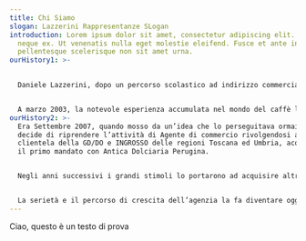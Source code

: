 ```yaml
---
title: Chi Siamo
slogan: Lazzerini Rappresentanze SLogan
introduction: Lorem ipsum dolor sit amet, consectetur adipiscing elit. Nunc nec
  neque ex. Ut venenatis nulla eget molestie eleifend. Fusce et ante in nibh
  pellentesque scelerisque non sit amet urna.
ourHistory1: >-
  

  Daniele Lazzerini, dopo un percorso scolastico ad indirizzo commerciale e un’esperienza lavorativa in ambito familiare, intraprende l’attività di Agente di Commercio, attività che segnerà la sua carriera in ambito lavorativo. La prima aziendaè stata l’AMCO (toiletries) e di lì a breve entra nel mondo che da sempre più lo aveva affascinato, ovvero l’alimentare. La ***Star*** prima (1986-1988) e la ***Lavazza*** poi (1989-2003), caratterizzeranno di gran lunga la sua carriera ricoprendo il ruolo di Agente di Commercio fino ad Area Manager nelle zone allora di sua competenza (Toscana, Umbria, Marche, Emilia Romagna e Lazio).


  A marzo 2003, la notevole esperienza accumulata nel mondo del caffè lo porta ad intraprendere una nuova sfida come Trade Manager per ***Caffè Corsini*** (2003-2007), coordinando le aree 3 e 4 Nielsen (GD/DO e Ingrosso)
ourHistory2: >-
  Era Settembre 2007, quando mosso da un’idea che lo perseguitava ormai da anni
  decide di riprendere l’attività di Agente di commercio rivolgendosi alla
  clientela della GD/DO e INGROSSO delle regioni Toscana ed Umbria, acquisendo
  il primo mandato con Antica Dolciaria Perugina.


  Negli anni successivi i grandi stimoli lo portarono ad acquisire altri numerosi mandati come Oleificio Ranieri, Cantina il Greppo, Terre de Trinci, Toschi e B&G. Nel 2012, dopo un’esperienza pluriennale con l’azienda Perfetti Van Melle entra a far parte dell’agenzia anche il figlio Luca, dotato di grande voglia e ambizione nel portare avanti la tradizione di famiglia. Nel frattempo altre aziende come Cantine di Tufo, Fumaiolo, Lavis, Apicoltura Vangelisti e Il Fornaio del Casale si aggiungono al pacchetto costituendo così la “***Lazzerini Rappresentanze SRL***”.


  La serietà e il percorso di crescita dell’agenzia la fa diventare oggi un vero e proprio punto di riferimento per le aziende nel settore ***Food & Beverage*** nei canali della GD, DO e INGROSSO di Toscana ed Umbria.
---
```

Ciao, questo è un testo di prova